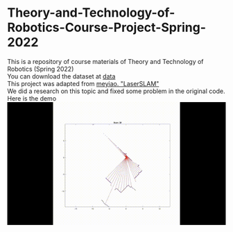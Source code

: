# Theory-and-Technology-of-Robotics-Course-Project-Spring-2022
This is a repository of course materials of Theory and Technology of Robotics (Spring 2022)  
You can download the dataset at [data](https://google-cartographer-ros.readthedocs.io/en/latest/data.html)  
This project was adapted from [meyiao. "LaserSLAM"](https://github.com/meyiao/LaserSLAM)  
We did a research on this topic and fixed some problem in the original code.
Here is the demo  
![image](demo.gif)